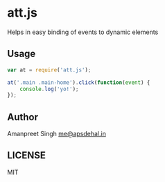 # att.js

Helps in easy binding of events to dynamic elements

## Usage

```js
var at = require('att.js');

at('.main .main-home').click(function(event) {
	console.log('yo!');
});
```
## Author

Amanpreet Singh <me@apsdehal.in>

## LICENSE

MIT